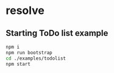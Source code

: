 # resolve

## Starting ToDo list example

```bash
npm i
npm run bootstrap
cd ./examples/todolist
npm start
```
